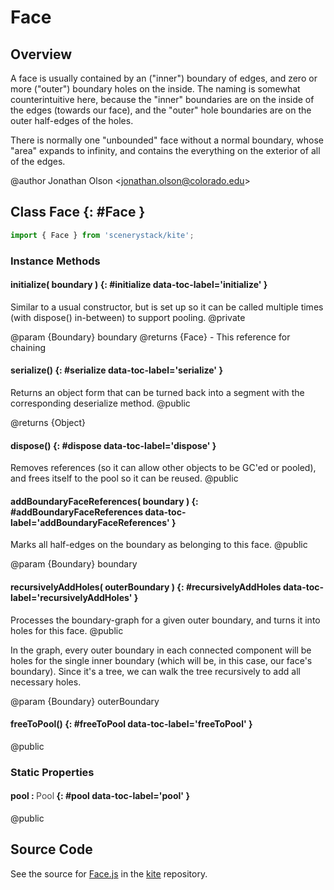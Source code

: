 # Face

## Overview

A face is usually contained by an ("inner") boundary of edges, and zero or more ("outer") boundary holes on the inside.
The naming is somewhat counterintuitive here, because the "inner" boundaries are on the inside of the edges
(towards our face), and the "outer" hole boundaries are on the outer half-edges of the holes.

There is normally one "unbounded" face without a normal boundary, whose "area" expands to infinity, and contains the
everything on the exterior of all of the edges.

@author Jonathan Olson &lt;jonathan.olson@colorado.edu&gt;

## Class Face {: #Face }


```js
import { Face } from 'scenerystack/kite';
```
### Instance Methods

#### initialize( boundary ) {: #initialize data-toc-label='initialize' }

Similar to a usual constructor, but is set up so it can be called multiple times (with dispose() in-between) to
support pooling.
@private

@param {Boundary} boundary
@returns {Face} - This reference for chaining

#### serialize() {: #serialize data-toc-label='serialize' }

Returns an object form that can be turned back into a segment with the corresponding deserialize method.
@public

@returns {Object}

#### dispose() {: #dispose data-toc-label='dispose' }

Removes references (so it can allow other objects to be GC'ed or pooled), and frees itself to the pool so it
can be reused.
@public

#### addBoundaryFaceReferences( boundary ) {: #addBoundaryFaceReferences data-toc-label='addBoundaryFaceReferences' }

Marks all half-edges on the boundary as belonging to this face.
@public

@param {Boundary} boundary

#### recursivelyAddHoles( outerBoundary ) {: #recursivelyAddHoles data-toc-label='recursivelyAddHoles' }

Processes the boundary-graph for a given outer boundary, and turns it into holes for this face.
@public

In the graph, every outer boundary in each connected component will be holes for the single inner boundary
(which will be, in this case, our face's boundary). Since it's a tree, we can walk the tree recursively to add
all necessary holes.

@param {Boundary} outerBoundary

#### freeToPool() {: #freeToPool data-toc-label='freeToPool' }

@public

### Static Properties

#### pool : <span style="font-weight: 400; opacity: 80%;">Pool</span> {: #pool data-toc-label='pool' }

@public



## Source Code

See the source for [Face.js](https://github.com/phetsims/kite/blob/main/js/ops/Face.js) in the [kite](https://github.com/phetsims/kite) repository.
